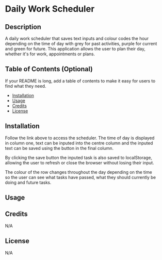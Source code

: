 # Daily Work Scheduler

## Description

A daily work scheduler that saves text inputs and colour codes the hour depending on the time of day with grey for past activities, purple for current and green for future. This application allows the user to plan their day, whether it's for work, appointments or plans. 


## Table of Contents (Optional)

If your README is long, add a table of contents to make it easy for users to find what they need.

- [Installation](#installation)
- [Usage](#usage)
- [Credits](#credits)
- [License](#license)

## Installation

Follow the link above to access the scheduler. The time of day is displayed in column one, text can be inputed into the centre column and the inputed text can be saved using the button in the final column.

By clicking the save button the inputed task is also saved to localStorage, allowing the user to refresh or close the browser without losing their input. 

The colour of the row changes throughout the day depending on the time so the user can see what tasks have passed, what they should currently be doing and future tasks. 

## Usage



## Credits

N/A

## License
N/A
